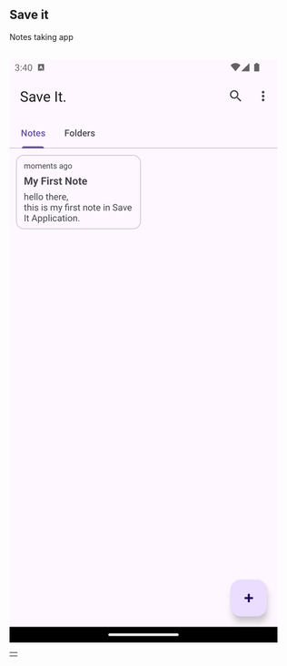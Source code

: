 ## Save it
<p>Notes taking app</p>

<br/>

<table>

<tr>
<img src="https://github.com/ankit7927/save-it/blob/master/snapshots/Screenshot1.png" alt="image 1"/>
<td>

</td>
</tr>

</table>


